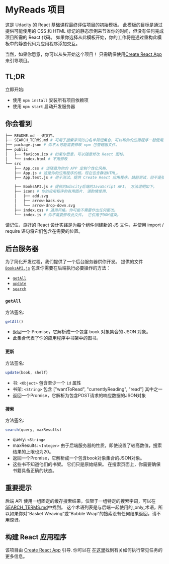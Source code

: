 # MyReads 项目

这是 Udacity 的 React 基础课程最终评估项目的初始模板。 此模板的目标是通过提供可能使用的 CSS 和 HTML 标记的静态示例来节省你的时间，但没有任何完成项目所需的 React 代码。 如果你选择从此模板开始，你的工作将是通过重构此模板中的静态代码为应用程序添加交互。

当然，如果你愿意，你可以从头开始这个项目！ 只需确保使用[Create React App](https://github.com/facebookincubator/create-react-app)来引导项目。

## TL;DR

立即开始:

- 使用 `npm install` 安装所有项目依赖项
- 使用 `npm start` 启动开发服务器

## 你会看到

```bash
├── README.md - 该文件。
├── SEARCH_TERMS.md # 可用于搜索字词的白名单简短集合，可以和你的应用程序一起使用。
├── package.json # 你不太可能需要修改 npm 包管理器文件。
├── public
│   ├── favicon.ico # 如果你愿意，可以随意修改 React 图标。
│   └── index.html # 不用修改
└── src
    ├── App.css # 请随意为你的 APP 定制个性化风格.
    ├── App.js # 这是你的应用程序的根。现在包含静态HTML。
    ├── App.test.js # 用于测试。提供 Create React 应用程序。鼓励测试，但不是强制要求。

    ├── BooksAPI.js # 提供的Udacity后端的JavaScript API。 方法说明如下。
    ├── icons # 你的应用程序的有用图片. 请酌情使用.
    │   ├── add.svg
    │   ├── arrow-back.svg
    │   └── arrow-drop-down.svg
    ├── index.css # 通用风格。你可能不需要作出任何更改。
    └── index.js # 你不需要修改此文件。 它仅用于DOM渲染。
```

请记住，良好的 React 设计实践是为每个组件创建新的 JS 文件，并使用 import / require 语句将它们包含在需要的位置。

## 后台服务器

为了简化开发过程，我们提供了一个后台服务器供你开发。 提供的文件[`BooksAPI.js`](src/BooksAPI.js) 包含你需要在后端执行必要操作的方法：

- [`getAll`](#getall)
- [`update`](#update)
- [`search`](#search)

### `getAll`

方法签名:

```js
getAll()
```

- 返回一个 Promise，它解析成一个包含 book 对象集合的 JSON 对象。
- 此集合代表了你的应用程序中书架中的图书。

### `更新`

方法签名:

```js
update(book, shelf)
```

- 书: `<Object>` 包含至少一个 `id` 属性
- 书架: `<String>` 包含 ["wantToRead", "currentlyReading", "read"] 其中之一
- 返回一个Promise，它解析为包含POST请求的响应数据的JSON对象

### `搜索`

方法签名:

```js
search(query, maxResults)
```

- query: `<String>`
- maxResults: `<Integer>` 由于后端服务器的性质，即使设置了较高数值，搜索结果的上限也为20。
- 返回一个Promise，它解析成一个包含book对象集合的JSON对象。
- 这些书不知道他们的书架。 它们只是原始结果。 在搜索页面上，你需要确保书籍具备正确的状态。

## 重要提示

后端 API 使用一组固定的缓存搜索结果，仅限于一组特定的搜索字词，可以在[SEARCH_TERMS.md](SEARCH_TERMS.md)中找到。 这个术语列表是与后端一起使用的_only_术语，所以如果你对“Basket Weaving”或“Bubble Wrap”的搜索没有任何结果返回，请不用惊讶。

## 构建 React 应用程序

该项目由 [Create React App](https://github.com/facebookincubator/create-react-app) 引导. 你可以在 [在这里](https://github.com/facebookincubator/create-react-app/blob/master/packages/react-scripts/template/README.md)找到有关如何执行常见任务的更多信息。

